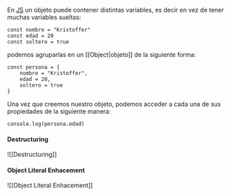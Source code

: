 En [JS](https://developer.mozilla.org/es/docs/Glossary/JavaScript) un objeto puede contener distintas variables, es decir en vez de tener muchas variables sueltas:

````JS
const nombre = "Kristoffer"
const edad = 20
const soltero = true
````

podemos agruparlas en un [[Object|objeto]] de la siguiente forma:

````JS
const persona = {
	nombre = "Kristoffer",
	edad = 20,
	soltero = true
}
````

Una vez que creemos nuestro objeto, podemos acceder a cada una de sus propiedades de la siguiente manera:

````JS
console.log(persona.edad)
````

#### Destructuring

![[Destructuring]]

#### Object Literal Enhacement

![[Object Literal Enhacement]]
